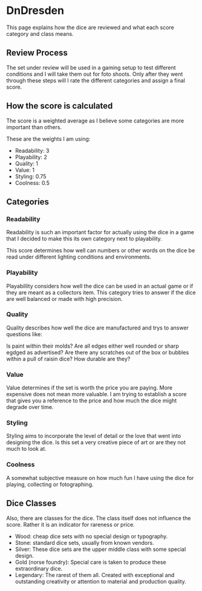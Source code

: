 # DnDresden

This page explains how the dice are reviewed and what each score category and class means.

## Review Process

The set under review will be used in a gaming setup to test different conditions and I will take them out for foto shoots. Only after they went through these steps will I rate the different categories and assign a final score.

## How the score is calculated

The score is a weighted average as I believe some categories are more important than others.

These are the weights I am using:

- Readability: 3
- Playability: 2
- Quality: 1
- Value: 1
- Styling: 0.75
- Coolness: 0.5

## Categories

### Readability

Readability is such an important factor for actually using the dice in a game that I decided to make this its own category next to playability.

This score determines how well can numbers or other words on the dice be read under different lighting conditions and environments.

### Playability

Playabillity considers how well the dice can be used in an actual game or if they are meant as a collectors item. This category tries to answer if the dice are well balanced or made with high precision.

### Quality

Quality describes how well the dice are manufactured and trys to answer questions like:

Is paint within their molds?
Are all edges either well rounded or sharp egdged as advertised?
Are there any scratches out of the box or bubbles within a pull of raisin dice?
How durable are they?

### Value

Value determines if the set is worth the price you are paying. More expensive does not mean more valuable. I am trying to establish a score that gives you a reference to the price and how much the dice might degrade over time.

### Styling

Styling aims to incorporate the level of detail or the love that went into designing the dice. Is this set a very creative piece of art or are they not much to look at.

### Coolness

A somewhat subjective measure on how much fun I have using the dice for playing, collecting or fotographing.

## Dice Classes

Also, there are classes for the dice. The class itself does not influence the score. Rather it is an indicator for rareness or price.

- Wood: cheap dice sets with no special design or typography.
- Stone: standard dice sets, usually from known vendors.
- Silver: These dice sets are the upper middle class with some special design.
- Gold (norse foundry): Special care is taken to produce these extraordinary dice.
- Legendary: The rarest of them all. Created with exceptional and outstanding creativity or attention to material and production quality.
